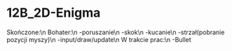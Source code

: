 # 12B_2D-Enigma

Skończone:\n
  Bohater:\n
  -poruszanie\n
  -skok\n
  -kucanie\n
  -strzał(pobranie pozycji myszy)\n
  -input/draw/update\n
W trakcie prac:\n
-Bullet
